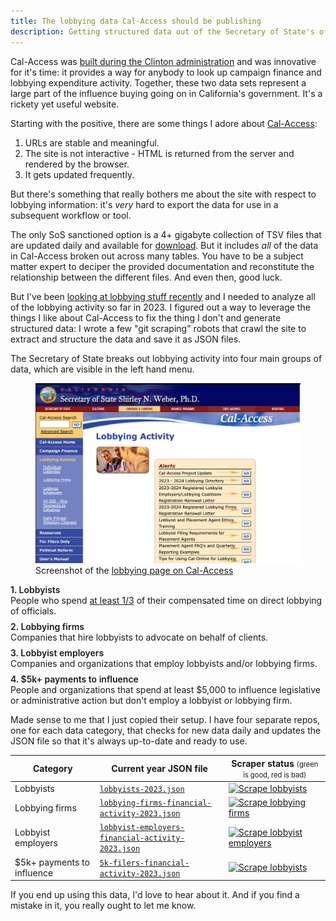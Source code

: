 ```yaml
---
title: The lobbying data Cal-Access should be publishing
description: Getting structured data out of the Secretary of State's office about lobbying is much harder than it should be. I've got some new robots that scrape the site daily to generate JSON files that are ready-to-use for analysis.
---
```


Cal-Access was <a href="https://twitter.com/jeremiak/status/1597643400274071552">built during the Clinton administration</a> and was innovative for it's time: it provides a way for anybody to look up campaign finance and lobbying expenditure activity. Together, these two data sets represent a large part of the influence buying going on in California's government. It's a rickety yet useful website.

Starting with the positive, there are some things I adore about <a href="https://cal-access.sos.ca.gov/">Cal-Access</a>:

1. URLs are stable and meaningful.
2. The site is not interactive - HTML is returned from the server and rendered by the browser.
3. It gets updated frequently.

But there's something that really bothers me about the site with respect to lobbying information: it's _very_ hard to export the data for use in a subsequent workflow or tool.

The only SoS sanctioned option is a 4+ gigabyte collection of TSV files that are updated daily and available for [download](https://www.sos.ca.gov/campaign-lobbying/cal-access-resources/raw-data-campaign-finance-and-lobbying-activity). But it includes _all_ of the data in Cal-Access broken out across many tables. You have to be a subject matter expert to deciper the provided documentation and reconstitute the relationship between the different files. And even then, good luck.

But I've been [looking at lobbying stuff recently](https://calmatters.org/politics/2023/08/california-cities-lobbying/) and I needed to analyze all of the lobbying activity so far in 2023. I figured out a way to leverage the things I like about Cal-Access to fix the thing I don't and generate structured data: I wrote a few "git scraping" robots that crawl the site to extract and structure the data and save it as JSON files.

The Secretary of State breaks out lobbying activity into four main groups of data, which are visible in the left hand menu.

<figure>
  <img src="/img/cal-access-lobbying/screenshot.png" alt="Screenshot of the lobbying menu on Cal-Access">
  <figcaption>Screenshot of the <a href="https://cal-access.sos.ca.gov/Lobbying/">lobbying page on Cal-Access</a></figcaption>
</figure>

<dl>
   <dt>1. Lobbyists</dt>
   <dd>
   People who spend <a href="https://www.fppc.ca.gov/content/dam/fppc/NS-Documents/TAD/Lobbying/Lobbyist-Manual-Folder/Lobbying%20Manual%20-%20Chapter%201.pdf">at least 1/3</a> of their compensated time on direct lobbying of officials.
   </dd>
   <dt>2. Lobbying firms</dt>
   <dd>Companies that hire lobbyists to advocate on behalf of clients.</dd>
   <dt>3. Lobbyist employers</dt>
   <dd>Companies and organizations that employ lobbyists and/or lobbying firms.</dd>
   <dt>4. $5k+ payments to influence</dt>
   <dd>People and organizations that spend at least $5,000 to influence legislative or administrative action but don't employ a lobbyist or lobbying firm.</dd>
 </dl>

Made sense to me that I just copied their setup. I have four separate repos, one for each data category, that checks for new data daily and updates the JSON file so that it's always up-to-date and ready to use.

<table>
  <thead>
    <tr>
      <th>Category</th>
      <th>Current year JSON file</th>
      <th>Scraper status <span>(green is good, red is bad)</span></th>
    </tr>
  </thead>
  <tbody>
    <tr>
      <td>Lobbyists</td>
      <td>
        <a href="https://github.com/jeremiak/cal-access-lobbyists/blob/main/lobbyists-2023.json"><code>lobbyists-2023.json</code></a>
      </td>
      <td>
        <a href="https://github.com/jeremiak/cal-access-lobbyists/actions/workflows/scrape.yml">
          <img src="https://github.com/jeremiak/cal-access-lobbyists/actions/workflows/scrape.yml/badge.svg" alt="Scrape lobbyists">
        </a>
      </td>
    </tr>
    <tr>
      <td>
        Lobbying firms
      </td>
      <td>
        <a href="https://github.com/jeremiak/cal-access-lobbying-firms/blob/main/lobbying-firms-financial-activity-2023.json">
          <code>lobbying-firms-financial-activity-2023.json</code>
        </a>
      </td>
      <td>
        <a href="https://github.com/jeremiak/cal-access-lobbying-firms/actions/workflows/scrape.yml">
          <img src="https://github.com/jeremiak/cal-access-lobbying-firms/actions/workflows/scrape.yml/badge.svg" alt="Scrape lobbying firms">
        </a>
      </td>
    </tr>
    <tr>
      <td>Lobbyist employers</td>
      <td>
        <a href="https://github.com/jeremiak/cal-access-lobbyist-employers/blob/main/lobbyist-employers-financial-activity-2023.json">
          <code>lobbyist-employers-financial-activity-2023.json</code>
        </a>
      </td>
      <td>
        <a href="https://github.com/jeremiak/cal-access-lobbyist-employers/actions/workflows/scrape.yml">
          <img src="https://github.com/jeremiak/cal-access-lobbyist-employers/actions/workflows/scrape.yml/badge.svg" alt="Scrape lobbyist employers">
        </a>
      </td>
    </tr>
    <tr>
      <td>$5k+ payments to influence</td>
      <td>
        <a href="https://github.com/jeremiak/cal-access-lobbying-5k-filers/blob/main/5k-filers-financial-activity-2023.json">
          <code>5k-filers-financial-activity-2023.json</code>
        </a>
      </td>
      <td>
        <a href="https://github.com/jeremiak/cal-access-lobbying-5k-filers/actions/workflows/scrape.yml">
          <img src="https://github.com/jeremiak/cal-access-lobbying-5k-filers/actions/workflows/scrape.yml/badge.svg" alt="Scrape lobbyists">
        </a>
      </td>
    </tr>
  </tbody>
</table>

If you end up using this data, I'd love to hear about it. And if you find a mistake in it, you really ought to let me know.

<style>
  dt {
    font-weight: 600;
  }

  dd {
    margin-bottom: .5rem;
    margin-left: 0;
  }

  table {
    width: 100%;
  }

  th span {
    font-size: .8em;
    font-weight: 400;
  }

  a:has(img) {
    border: none !important;
    background-color: transparent !important;
    padding: 0 !important;
  }

  a:hover:has(img) {
    background-color: transparent !important;
    padding: 0 !important;
  }

  @media (max-width: 700px) {
    thead {
      display: none;
    }

    tbody tr {
      border: 1px solid var(--border-color);
      display: block;
      margin-bottom: .5rem;
    }

    tbody td {
      background-color: white;
      display: block;
      width: 100%;
    }

    tbody td:nth-child(odd) {
      background-color: var(--table-zebra-bg-color);
    }

    tbody td:before {
      font-size: .8em;
      font-weight: 600;
    }

    tbody td:nth-child(1):before {
      content: "Category: ";
    }

    tbody td:nth-child(2):before {
      content: "Current year JSON file: ";
    }

    tbody td:nth-child(3):before {
      content: "Scraper status: ";
    }
  }
</style>
